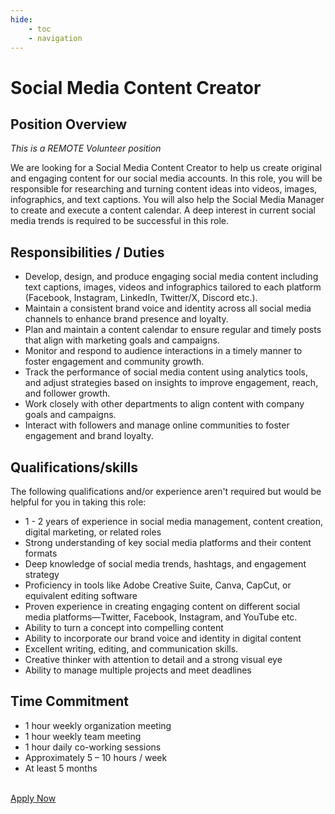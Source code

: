```yaml
---
hide:
    - toc
    - navigation
---
```


# Social Media Content Creator

## Position Overview
*This is a REMOTE Volunteer position*

We are looking for a Social Media Content Creator to help us create original and engaging content for our social media accounts. In this role, you will be responsible for researching and turning content ideas into videos, images, infographics, and text captions. You will also help the Social Media Manager to create and execute a content calendar. A deep interest in current social media trends is required to be successful in this role.

## Responsibilities / Duties
- Develop, design, and produce engaging social media content including text captions, images, videos and infographics tailored to each platform (Facebook, Instagram, LinkedIn, Twitter/X, Discord etc.).
- Maintain a consistent brand voice and identity across all social media channels to enhance brand presence and loyalty.
- Plan and maintain a content calendar to ensure regular and timely posts that align with marketing goals and campaigns.
- Monitor and respond to audience interactions in a timely manner to foster engagement and community growth.
- Track the performance of social media content using analytics tools, and adjust strategies based on insights to improve engagement, reach, and follower growth.
- Work closely with other departments to align content with company goals and campaigns.
- Interact with followers and manage online communities to foster engagement and brand loyalty.

## Qualifications/skills
The following qualifications and/or experience aren't required but would be helpful for you in taking this role:

- 1 - 2 years of experience in social media management, content creation, digital marketing, or related roles
- Strong understanding of key social media platforms and their content formats
- Deep knowledge of social media trends, hashtags, and engagement strategy
- Proficiency in tools like Adobe Creative Suite, Canva, CapCut, or equivalent editing software
- Proven experience in creating engaging content on different social media platforms—Twitter, Facebook, Instagram, and YouTube etc.
- Ability to turn a concept into compelling content
- Ability to incorporate our brand voice and identity in digital content
- Excellent writing, editing, and communication skills.
- Creative thinker with attention to detail and a strong visual eye
- Ability to manage multiple projects and meet deadlines

## Time Commitment
- 1 hour weekly organization meeting
- 1 hour weekly team meeting
- 1 hour daily co-working sessions
- Approximately 5 – 10  hours / week
- At least 5 months

<br/>
<a href="https://docs.google.com/forms/d/e/1FAIpQLSdJivsLve2a-4PkTelP4tLYSM0-J_18w1ofQNVuAmkmRm2rrQ/viewform?embedded=true" class="md-button md-button--primary">Apply Now</a>
